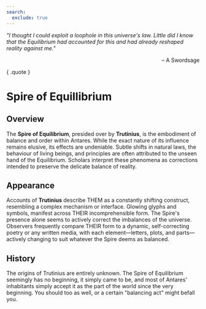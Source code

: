 ```yaml
---
search:
  exclude: true
---
```


*"I thought I could exploit a loophole in this universe's law. Little did I know that the Equilibrium had accounted for this and had already reshaped reality against me."* <br><p align="right">– A Swordsage </p>
{ .quote }

# Spire of Equillibrium

## Overview

The **Spire of Equilibrium**, presided over by **Trutinius**, is the embodiment of balance and order within Antares. While the exact nature of its influence remains elusive, its effects are undeniable. Subtle shifts in natural laws, the behaviour of living beings, and principles are often attributed to the unseen hand of the Equilibrium. Scholars interpret these phenomena as corrections intended to preserve the delicate balance of reality.

## Appearance

Accounts of **Trutinius** describe THEM as a constantly shifting construct, resembling a complex mechanism or interface. Glowing glyphs and symbols, manifest across THEIR incomprehensible form. The Spire's presence alone seems to actively correct the imbalances of the universe. Observers frequently compare THEIR form to a dynamic, self-correcting poetry or any written media, with each element—letters, plots, and parts—actively changing to suit whatever the Spire deems as balanced.

## History

The origins of Trutinius are entirely unknown. The Spire of Equilibrium seemingly has no beginning, it simply came to be, and most of Antares' inhabitants simply accept it as the part of the world since the very beginning. You should too as well, or a certain "balancing act" might befall you.